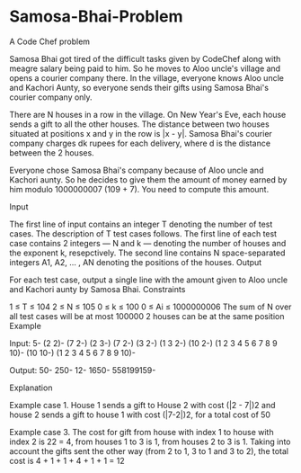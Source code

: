 # Samosa-Bhai-Problem
A Code Chef problem

Samosa Bhai got tired of the difficult tasks given by CodeChef along with meagre salary being paid to him. So he moves to Aloo uncle's village and opens a courier company there. In the village, everyone knows Aloo uncle and Kachori Aunty, so everyone sends their gifts using Samosa Bhai's courier company only.

There are N houses in a row in the village. On New Year's Eve, each house sends a gift to all the other houses.
The distance between two houses situated at positions x and y in the row is |x - y|. Samosa Bhai's courier company charges dk rupees for each delivery, where d is the distance between the 2 houses.

Everyone chose Samosa Bhai's company because of Aloo uncle and Kachori aunty. So he decides to give them the amount of money earned by him modulo 1000000007 (109 + 7). You need to compute this amount.

Input

The first line of input contains an integer T denoting the number of test cases. The description of T test cases follows.
The first line of each test case contains 2 integers — N and k — denoting the number of houses and the exponent k, resepctively. The second line contains N space-separated integers A1, A2, … , AN denoting the positions of the houses.
Output

For each test case, output a single line with the amount given to Aloo uncle and Kachori aunty by Samosa Bhai.
Constraints

1 ≤ T ≤ 104
2 ≤ N ≤ 105
0 ≤ k ≤ 100
0 ≤ Ai ≤ 1000000006
The sum of N over all test cases will be at most 100000
2 houses can be at the same position
Example

Input:
5-
(2 2)-
(7 2-)
(2 3-)
(7 2-)
(3 2-)
(1 3 2-)
(10 2-)
(1 2 3 4 5 6 7 8 9 10)-
(10 10-)
(1 2 3 4 5 6 7 8 9 10)-

Output:
50-
250-
12-
1650-
558199159-

Explanation

Example case 1. House 1 sends a gift to House 2 with cost (|2 - 7|)2 and house 2 sends a gift to house 1 with cost (|7-2|)2, for a total cost of 50

Example case 3. The cost for gift from house with index 1 to house with index 2 is 22 = 4, from houses 1 to 3 is 1, from houses 2 to 3 is 1. Taking into account the gifts sent the other way (from 2 to 1, 3 to 1 and 3 to 2), the total cost is 4 + 1 + 1 + 4 + 1 + 1 = 12
